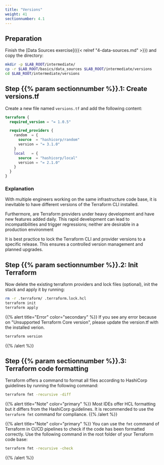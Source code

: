 ```yaml
---
title: "Versions"
weight: 41
sectionnumber: 4.1
---
```



## Preparation

Finish the [Data Sources exercise]({{< relref "4-data-sources.md" >}}) and copy the directory:

```bash
mkdir -p $LAB_ROOT/intermediate/
cp -r $LAB_ROOT/basics/data_sources $LAB_ROOT/intermediate/versions
cd $LAB_ROOT/intermediate/versions
```

## Step {{% param sectionnumber %}}.1: Create versions.tf

Create a new file named `versions.tf` and add the following content:

```terraform
terraform {
  required_version = "= 1.0.5"

  required_providers {
    random  = {
      source  = "hashicorp/random"
      version = "= 3.1.0"
    }
    local   = {
      source  = "hashicorp/local"
      version = "= 2.1.0"
    }
  }
}
```

### Explanation

With multiple engineers working on the same infrastructure code base, it is inevitable to have different versions of
the Terraform CLI installed.

Furthermore, are Terraform providers under heavy development and have new features added daily. This rapid development
can lead to incompatibilities and trigger regressions; neither are desirable in a production environment

It is best practice to lock the Terraform CLI and provider versions to a specific release. This ensures a controlled
version management and planned upgrades.

## Step {{% param sectionnumber %}}.2: Init Terraform

Now delete the existing terraform providers and lock files (optional), init the stack and apply it by running:

```bash
rm -r .terraform/ .terraform.lock.hcl
terraform init
terraform apply
```

{{% alert title="Error" color="secondary" %}}
If you see any error because on "Unsupported Terraform Core version", please update the version.tf with the installed verion.

```bash
terraform version
```

{{% /alert %}}

## Step {{% param sectionnumber %}}.3: Terraform code formatting

Terraform offers a command to format all files according to HashiCorp guidelines by running the following command:

```bash
terraform fmt -recursive -diff
```

{{% alert title="Note" color="primary" %}}
Most IDEs offer HCL formatting but it differs from the HashiCorp guidelines. It is recommended to use the
`terraform fmt` command for compliance.
{{% /alert %}}

{{% alert title="Note" color="primary" %}}
You can use the `fmt` command of Terraform in CI/CD pipelines to check if the code has been formatted correctly.
Use the following command in the root folder of your Terraform code base:

```bash
terraform fmt -recursive -check
```

{{% /alert %}}
